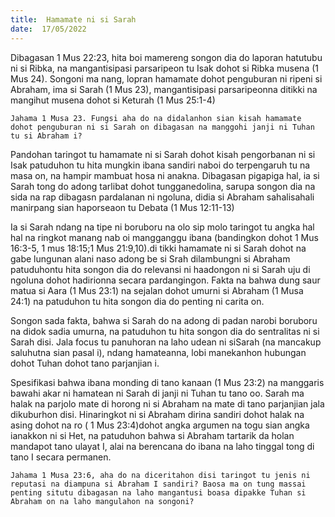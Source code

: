 ```yaml
---
title:  Hamamate ni si Sarah
date:  17/05/2022
---
```


Dibagasan 1 Mus 22:23, hita boi mamereng songon dia do laporan hatutubu ni si Ribka, na mangantisipasi parsaripeon tu Isak dohot si Ribka musena (1 Mus 24). Songoni ma nang, lopran hamamate dohot penguburan ni ripeni si Abraham, ima si Sarah (1 Mus 23), mangantisipasi parsaripeonna ditikki na mangihut musena dohot si Keturah (1 Mus 25:1-4)

`Jahama 1 Musa 23. Fungsi aha do na didalanhon sian kisah hamamate dohot penguburan ni si Sarah on dibagasan na manggohi janji ni Tuhan tu si Abraham i?`

Pandohan taringot tu hamamate ni si Sarah dohot kisah pengorbanan ni si Isak patuduhon tu hita mungkin ibana sandiri naboi do terpengaruh tu na masa on, na hampir mambuat hosa ni anakna. Dibagasan pigapiga hal, ia si Sarah tong do adong tarlibat dohot tungganedolina, sarupa songon dia na sida na rap dibagasn pardalanan ni ngoluna, didia si Abraham sahalisahali manirpang sian haporseaon tu Debata (1 Mus 12:11-13)

Ia si Sarah ndang na tipe ni boruboru na olo sip molo taringot tu angka hal hal na ringkot manang nab oi mangganggu ibana (bandingkon dohot 1 Mus 16:3-5, 1 mus 18:15;1 Mus 21:9,10).di tikki hamamate ni si Sarah dohot na gabe lungunan alani naso adong be si Srah dilambungni si Abraham patuduhontu hita songon dia do relevansi ni haadongon ni si Sarah uju di ngoluna dohot hadirionna secara pardangingon. Fakta na bahwa dung saur matua si Aara (1 Mus 23:1) na sejalan dohot umurni si Abraham (1 Musa 24:1) na patuduhon tu hita songon dia do penting ni carita on.

Songon sada fakta, bahwa si Sarah do na adong di padan narobi boruboru na didok sadia umurna, na patuduhon tu hita songon dia do sentralitas ni si Sarah disi. Jala focus tu panuhoran na laho udean ni siSarah (na mancakup saluhutna sian pasal i), ndang hamateanna, lobi manekanhon hubungan dohot Tuhan dohot tano parjanjian i.

Spesifikasi bahwa ibana monding di tano kanaan (1 Mus 23:2) na manggaris bawahi akar ni hamatean ni Sarah di janji ni Tuhan tu tano oo. Sarah ma halak na parjolo mate di horong ni si Abraham na mate di tano parjanjian  jala dikuburhon disi. Hinaringkot ni si Abraham dirina sandiri dohot halak na asing dohot na ro ( 1 Mus 23:4)dohot angka argumen na togu sian angka ianakkon ni si Het, na patuduhon bahwa si Abraham tartarik da holan mandapot tano ulayat I, alai na berencana do ibana na laho tinggal tong di tano I secara permanen.

`Jahama 1 Musa 23:6, aha do na diceritahon disi taringot tu jenis ni reputasi na diampuna si Abraham I sandiri? Baosa ma on tung massai penting situtu dibagasan na laho mangantusi boasa dipakke Tuhan si Abraham on na laho mangulahon na songoni?`